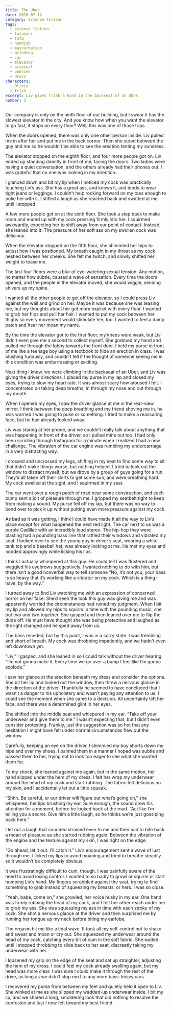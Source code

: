 ```yaml
---
title: The Uber
date: 2018-07-12
category: Science Fiction
tags:
  - science fiction
  - futanari
  - futa
  - handjob
  - masturbation
  - grinding
  - car
  - elevator
  - bisexual
  - panties
  - dress
characters:
  - Olivia
  - Trish
excerpt: Liv gives Trish a hand in the backseat of an Uber.
number: 2
---
```


Our company is only on the ninth floor of our building, but I swear it has the slowest elevator in the city. And you know how when you want the elevator to go fast, it stops on every floor? Well, this was one of those trips.

When the doors opened, there was only one other person inside. Liv pulled me in after her and put me in the back corner. Then she stood between the guy and me so he wouldn’t be able to see the erection tenting my sundress.

The elevator stopped on the eighth floor, and four more people got on. Liv ended up standing directly in front of me, facing the doors. Two ladies were having a quiet conversation, and the others already had their phones out. I was grateful that no one was looking in my direction.

I glanced down and bit my lip when I noticed my cock was practically touching Liv’s ass. She has a great ass, and knows it, and tends to wear tight jeans or leggings. I couldn’t help rocking forward on my toes enough to poke her with it. I stifled a laugh as she reached back and swatted at me until I stopped.

A few more people got on at the sixth floor. She took a step back to make room and ended up with my cock pressing firmly into her. I squirmed awkwardly, expecting her to shift away from our point of contact. Instead, she leaned into it. The pressure of her soft ass on my swollen cock was delicious.

When the elevator stopped on the fifth floor, she shimmied her hips to adjust how I was positioned. My breath caught in my throat as my cock nestled between her cheeks. She felt me twitch, and slowly shifted her weight to tease me.

The last four floors were a blur of eye-watering sexual tension. Any motion, no matter how subtle, caused a wave of sensation. Every time the doors opened, and the people in the elevator moved, she would wiggle, sending shivers up my spine.

I wanted all the other people to get off the elevator, so I could press Liv against the wall and grind on her. Maybe it was because she was teasing me, but my thoughts about her got more explicit with every floor. I wanted to grab her hips and pull her hair. I wanted to put my cock between her thighs so every movement would stimulate her, too. I wanted to feel a damp patch and hear her moan my name.

By the time the elevator got to the first floor, my knees were weak, but Liv didn’t even give me a second to collect myself. She grabbed my hand and pulled me through the lobby towards the front door. I held my purse in front of me like a teenage boy using a textbook to hide an erection in class. I was blushing furiously, and couldn’t tell if the thought of someone seeing me in this condition was embarrassing or exciting.

Next thing I knew, we were climbing in the backseat of an Uber, and Liv was giving the driver directions. I placed my purse in my lap and closed my eyes, trying to slow my heart rate. It was almost scary how aroused I felt. I concentrated on taking deep breaths, in through my nose and out through my mouth.

When I opened my eyes, I saw the driver glance at me in the rear-view mirror. I think between the deep breathing and my friend shoving me in, he was worried I was going to puke or something. I tried to make a reassuring face, but he had already looked away.

Liv was staring at her phone, and we couldn’t really talk about anything that was happening in front of the driver, so I pulled mine out too. I had only been scrolling through Instagram for a minute when I realized I had a new challenge. The vibration of the car engine was rumbling my undercarriage in a very distracting way.

I crossed and uncrossed my legs, shifting in my seat to find some way to sit that didn’t make things worse, but nothing helped. I tried to look out the window to distract myself, but we drove by a group of guys going for a run. They’d all taken off their shirts to get some sun, and were breathing hard. My cock swelled at the sight, and I squirmed in my seat.

The car went over a rough patch of road near some construction, and each bump sent a jolt of pleasure through me. I gripped my seatbelt tight to keep from making a sound. My purse fell off my lap, but there was no way to bend over to pick it up without putting even more pressure against my cock.

As bad as it was getting, I think I could have made it all the way to Liv’s place except for what happened the next red light. The car next to us was a purple Cadillac with an incredibly loud stereo. The hip-hop they were blasting had a pounding bass line that rattled their windows and vibrated my seat. I looked over to see the young guy in driver’s seat, wearing a white tank top and a baseball hat, was already looking at me. He met my eyes and nodded approvingly while licking his lips.

I think I actually whimpered at this guy. He could tell I was flustered and waggled his eyebrows suggestively. I wanted nothing to do with him, but there isn’t a good nonverbal way to tell someone “No, it’s not you, your bass is so heavy that it’s working like a vibrator on my cock. Which is a thing I have, by the way.”

I turned away to find Liv watching me with an expression of concerned horror on her face. She’d seen the look this guy was giving me and was apparently worried the circumstances had ruined my judgment. When I bit my lip and allowed my hips to squirm in time with the pounding music, she put two and two together. She gasped and then leaned over me to flip the dude off. He must have thought she was being protective and laughed as the light changed and he sped away from us.

The bass receded, but by this point, I was in a sorry state. I was trembling and short of breath. My cock was throbbing impatiently, and we hadn’t even left downtown yet.

“Liv,” I gasped, and she leaned in so I could talk without the driver hearing. “I’m not gonna make it. Every time we go over a bump I feel like I’m gonna explode.”

I saw her glance at the erection beneath my dress and consider the options. She bit her lip and looked out the window, then threw a nervous glance in the direction of the driver. Thankfully he seemed to have concluded that I wasn’t a danger to his upholstery and wasn’t paying any attention to us. I could see the moment when she came to a decision. All uncertainty left her face, and there was a determined glint in her eyes.

She shifted into the middle seat and whispered in my ear. “Take off your underwear and give them to me.” I wasn’t expecting that, but I didn’t even consider protesting. Frankly, just the suggestion was so hot that any hesitation I might have felt under normal circumstances flew out the window.

Carefully, keeping an eye on the driver, I shimmied my boy shorts down my hips and over my shoes. I palmed them in a manner I hoped was subtle and passed them to her, trying not to look too eager to see what she wanted them for.

To my shock, she leaned against me again, but in the same motion, her hand slipped under the hem of my dress. I felt her wrap my underwear around the head of my cock and start rubbing. The fabric felt delicious on my skin, and I accidentally let out a little squeak.

“Shhh. Be careful, or our driver will figure out what’s going on,” she whispered, her lips brushing my ear. Sure enough, the sound drew his attention for a moment, before he looked back at the road. “Act like I’m telling you a secret. Give him a little laugh, so he thinks we’re just gossiping back here.”

I let out a laugh that sounded strained even to me and then had to bite back a moan of pleasure as she started rubbing again. Between the vibration of the engine and the texture against my skin, I was right on the edge.

“Go ahead, let it out. I’ll catch it.” Liv’s encouragement sent a wave of lust through me. I licked my lips to avoid moaning and tried to breathe steadily so it wouldn’t be completely obvious.

It was frustratingly difficult to cum, though. I was painfully aware of the need to avoid losing control. I wanted to so badly to growl or squirm or start humping Liv’s hand. My fingers scrabbled against the seat, trying to find something to grab instead of squeezing my breasts, or hers. I was so close.

“Yeah, babe, come on,” she growled, her voice husky in my ear. One hand was firmly rubbing the head of my cock, and I felt her other reach under me to grab my ass. She was squeezing my ass in time with each stroke of my cock. She shot a nervous glance at the driver and then surprised me by running her tongue up my neck before biting my earlobe.

The orgasm hit me like a tidal wave. It took all my self-control not to shake and swear and moan or cry out. She squeezed my underwear around the head of my cock, catching every bit of cum in the soft fabric. She waited until I stopped throbbing to slide back to her seat, discreetly taking my underwear with her.

I loosened my grip on the edge of the seat and sat up straighter, adjusting the hem of my dress. I could feel my cock already swelling again, but my head was more clear. I was sure I could make it through the rest of the drive, as long as we didn’t stop next to any more bass-heavy cars.

I recovered my purse from between my feet and quietly held it open to Liv. She winked at me as she slipped my wadded-up underwear inside. I bit my lip, and we shared a long, smoldering look that did nothing to resolve the confusion and lust I now felt toward my best friend.
